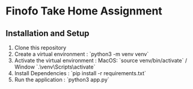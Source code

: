 # Finofo Take Home Assignment

## Installation and Setup

<ol>
    <li>Clone this repository </li>
    <li>Create a virtual environment : `python3 -m venv venv`</li>
    <li>Activate the virtual environment : MacOS: `source venv/bin/activate` / Window `.\venv\Scripts\activate`</li>
    <li>Install Dependencies : `pip install -r requirements.txt`</li>
    <li>Run the application : `python3 app.py`</li>
</ol>
